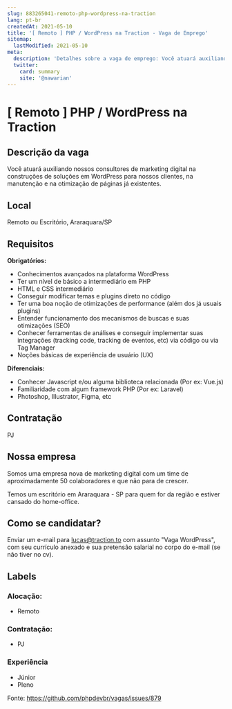 ```yaml
---
slug: 883265041-remoto-php-wordpress-na-traction
lang: pt-br
createdAt: 2021-05-10
title: '[ Remoto ] PHP / WordPress na Traction - Vaga de Emprego'
sitemap:
  lastModified: 2021-05-10
meta:
  description: 'Detalhes sobre a vaga de emprego: Você atuará auxiliando nossos consultores de marketing digital na construções de soluções em WordPress para nossos clientes, na manutenção e na otimização de páginas já existentes.'
  twitter:
    card: summary
    site: '@nawarian'
---
```


# [ Remoto ] PHP / WordPress na Traction

## Descrição da vaga

Você atuará auxiliando nossos consultores de marketing digital na construções de soluções em WordPress para nossos clientes, na manutenção e na otimização de páginas já existentes.

## Local

Remoto ou Escritório, Araraquara/SP

## Requisitos

**Obrigatórios:**
- Conhecimentos avançados na plataforma WordPress
- Ter um nível de básico a intermediário em PHP
- HTML e CSS intermediário
- Conseguir modificar temas e plugins direto no código
- Ter uma boa noção de otimizações de performance (além dos já usuais plugins)
- Entender funcionamento dos mecanismos de buscas e suas otimizações (SEO)
- Conhecer ferramentas de análises e conseguir implementar suas integrações (tracking code, tracking de eventos, etc) via código ou via Tag Manager
- Noções básicas de experiência de usuário (UX)

**Diferenciais:**
- Conhecer Javascript e/ou alguma biblioteca relacionada (Por ex: Vue.js)
- Familiaridade com algum framework PHP (Por ex: Laravel)
- Photoshop, Illustrator, Figma, etc

## Contratação

PJ

## Nossa empresa

Somos uma empresa nova de marketing digital com um time de aproximadamente 50 colaboradores e que não para de crescer. 

Temos um escritório em Araraquara - SP para quem for da região e estiver cansado do home-office. 

## Como se candidatar?

Enviar um e-mail para lucas@traction.to com assunto "Vaga WordPress", com seu currículo anexado e sua pretensão salarial no corpo do e-mail (se não tiver no cv).

## Labels

### Alocação:
- Remoto

### Contratação:
- PJ

### Experiência
- Júnior
- Pleno

Fonte: https://github.com/phpdevbr/vagas/issues/879